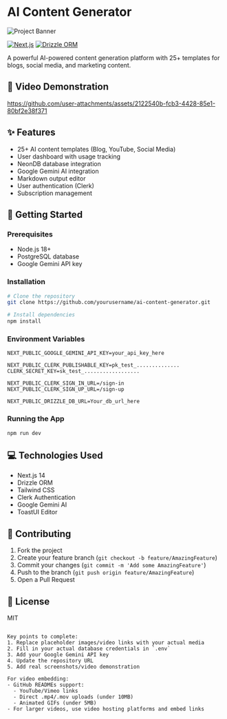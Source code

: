 # AI Content Generator

![Project Banner](https://github.com/mohitkothari-dev/MediaFiles/blob/main/AI_Content_generator.png?raw=true) <!-- Replace with your screenshot/video thumbnail -->

[![Next.js](https://img.shields.io/badge/Next.js-14.2.4-000000?style=flat&logo=next.js)](https://nextjs.org/)
[![Drizzle ORM](https://img.shields.io/badge/Drizzle%20ORM-0.31.2-blue)](https://orm.drizzle.team/)

A powerful AI-powered content generation platform with 25+ templates for blogs, social media, and marketing content.

## 🎥 Video Demonstration

https://github.com/user-attachments/assets/2122540b-fcb3-4428-85e1-80bf2e38f371

## ✨ Features
- 25+ AI content templates (Blog, YouTube, Social Media)
- User dashboard with usage tracking
- NeonDB database integration
- Google Gemini AI integration
- Markdown output editor
- User authentication (Clerk)
- Subscription management

## 🚀 Getting Started

### Prerequisites
- Node.js 18+
- PostgreSQL database
- Google Gemini API key

### Installation
```bash
# Clone the repository
git clone https://github.com/yourusername/ai-content-generator.git

# Install dependencies
npm install
```

### Environment Variables
```env:.env
NEXT_PUBLIC_GOOGLE_GEMINI_API_KEY=your_api_key_here

NEXT_PUBLIC_CLERK_PUBLISHABLE_KEY=pk_test_..............
CLERK_SECRET_KEY=sk_test_..................

NEXT_PUBLIC_CLERK_SIGN_IN_URL=/sign-in
NEXT_PUBLIC_CLERK_SIGN_UP_URL=/sign-up

NEXT_PUBLIC_DRIZZLE_DB_URL=Your_db_url_here
```

### Running the App
```bash
npm run dev
```

## 💻 Technologies Used
- Next.js 14
- Drizzle ORM
- Tailwind CSS
- Clerk Authentication
- Google Gemini AI
- ToastUI Editor

## 🤝 Contributing
1. Fork the project
2. Create your feature branch (`git checkout -b feature/AmazingFeature`)
3. Commit your changes (`git commit -m 'Add some AmazingFeature'`)
4. Push to the branch (`git push origin feature/AmazingFeature`)
5. Open a Pull Request

## 📄 License
MIT
```

Key points to complete:
1. Replace placeholder images/video links with your actual media
2. Fill in your actual database credentials in `.env`
3. Add your Google Gemini API key
4. Update the repository URL
5. Add real screenshots/video demonstration

For video embedding:
- GitHub READMEs support:
  - YouTube/Vimeo links
  - Direct .mp4/.mov uploads (under 10MB)
  - Animated GIFs (under 5MB)
- For larger videos, use video hosting platforms and embed links
        
